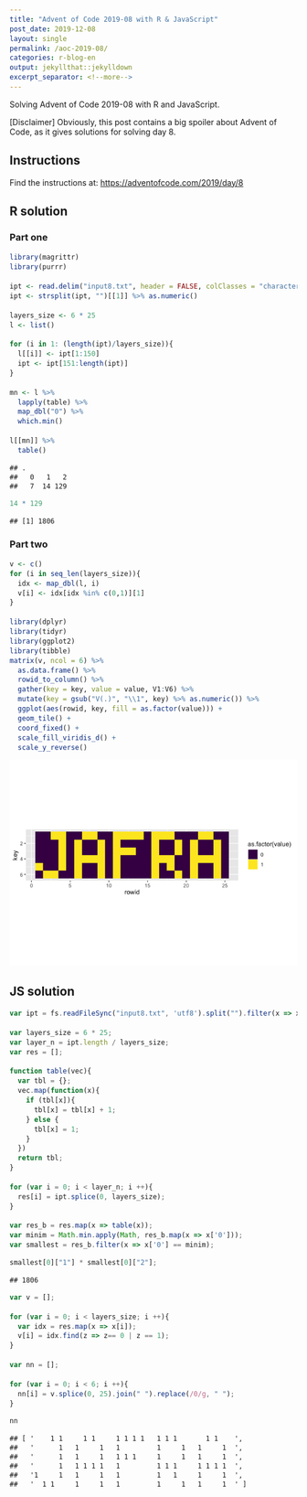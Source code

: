 ```yaml
---
title: "Advent of Code 2019-08 with R & JavaScript"
post_date: 2019-12-08
layout: single
permalink: /aoc-2019-08/
categories: r-blog-en
output: jekyllthat::jekylldown
excerpt_separator: <!--more-->
---
```


Solving Advent of Code 2019-08 with R and JavaScript.

\[Disclaimer\] Obviously, this post contains a big spoiler about Advent
of Code, as it gives solutions for solving day 8.

## Instructions

Find the instructions at: <https://adventofcode.com/2019/day/8>

## R solution

### Part one

``` r
library(magrittr)
library(purrr)

ipt <- read.delim("input8.txt", header = FALSE, colClasses = "character")$V1
ipt <- strsplit(ipt, "")[[1]] %>% as.numeric()

layers_size <- 6 * 25
l <- list()

for (i in 1: (length(ipt)/layers_size)){
  l[[i]] <- ipt[1:150]
  ipt <- ipt[151:length(ipt)]
}

mn <- l %>% 
  lapply(table) %>% 
  map_dbl("0") %>% 
  which.min()

l[[mn]] %>% 
  table()
```

    ## .
    ##   0   1   2 
    ##   7  14 129

``` r
14 * 129
```

    ## [1] 1806

### Part two

``` r
v <- c()
for (i in seq_len(layers_size)){
  idx <- map_dbl(l, i) 
  v[i] <- idx[idx %in% c(0,1)][1]
}

library(dplyr)
library(tidyr)
library(ggplot2)
library(tibble)
matrix(v, ncol = 6) %>% 
  as.data.frame() %>%
  rowid_to_column() %>%
  gather(key = key, value = value, V1:V6) %>%
  mutate(key = gsub("V(.)", "\\1", key) %>% as.numeric()) %>%
  ggplot(aes(rowid, key, fill = as.factor(value))) + 
  geom_tile() + 
  coord_fixed() + 
  scale_fill_viridis_d() + 
  scale_y_reverse()
```

![](../assets/img/unnamed-chunk-2-1.png)<!-- -->

## JS solution

``` javascript
var ipt = fs.readFileSync("input8.txt", 'utf8').split("").filter(x => x.length != 0 & x != '\n').map(x => parseInt(x));

var layers_size = 6 * 25;
var layer_n = ipt.length / layers_size;
var res = [];

function table(vec){
  var tbl = {};
  vec.map(function(x){
    if (tbl[x]){
      tbl[x] = tbl[x] + 1;
    } else {
      tbl[x] = 1;
    }
  })
  return tbl;
}

for (var i = 0; i < layer_n; i ++){
  res[i] = ipt.splice(0, layers_size);
}

var res_b = res.map(x => table(x));
var minim = Math.min.apply(Math, res_b.map(x => x['0']));
var smallest = res_b.filter(x => x['0'] == minim);
```

``` javascript
smallest[0]["1"] * smallest[0]["2"];
```

    ## 1806

``` javascript
var v = [];

for (var i = 0; i < layers_size; i ++){
  var idx = res.map(x => x[i]);
  v[i] = idx.find(z => z== 0 | z == 1);
}

var nn = [];

for (var i = 0; i < 6; i ++){
  nn[i] = v.splice(0, 25).join(" ").replace(/0/g, " ");
}
```

``` javascript
nn
```

    ## [ '    1 1     1 1     1 1 1 1   1 1 1       1 1    ',
    ##   '      1   1     1   1         1     1   1     1  ',
    ##   '      1   1     1   1 1 1     1     1   1     1  ',
    ##   '      1   1 1 1 1   1         1 1 1     1 1 1 1  ',
    ##   '1     1   1     1   1         1   1     1     1  ',
    ##   '  1 1     1     1   1         1     1   1     1  ' ]
